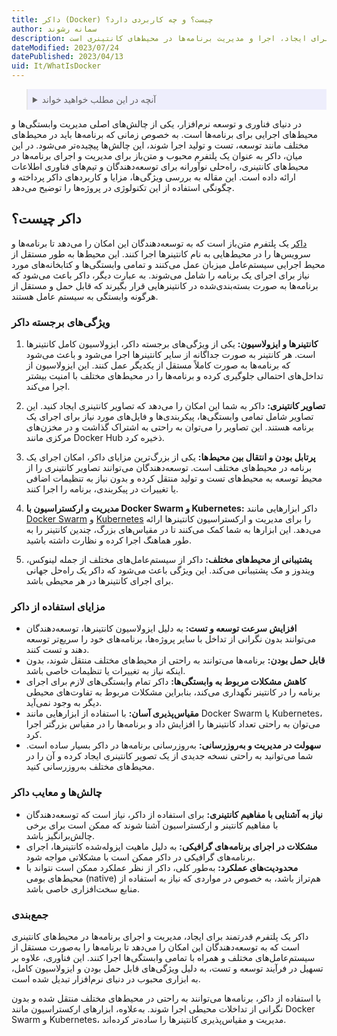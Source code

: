 ```yaml
---
title: داکر (Docker) چیست؟ و چه کاربردی دارد؟
author: سمانه رشوند
description: داکر یک پلتفرم متن‌باز و متقابل برای ایجاد، اجرا و مدیریت برنامه‌ها در محیط‌های کانتینری است.
dateModified: 2023/07/24
datePublished: 2023/04/13
uid: It/WhatIsDocker
---
```


<blockquote style="background-color:#eeeefc; padding:0.5rem">
<details>
  <summary>آنچه در این مطلب خواهید خواند</summary>
  <ul>
    <li>داکر چیست؟</li>
    <li>ویژگی‌های برجسته داکر</li>
    <li>مزایای استفاده از داکر</li>
    <li>چالش‌ها و معایب داکر</li>
  </ul>
</details>
</blockquote>

در دنیای فناوری و توسعه نرم‌افزار، یکی از چالش‌های اصلی مدیریت وابستگی‌ها و محیط‌های اجرایی برای برنامه‌ها است. به خصوص زمانی که برنامه‌ها باید در محیط‌های مختلف مانند توسعه، تست و تولید اجرا شوند، این چالش‌ها پیچیده‌تر می‌شود. در این میان، داکر به عنوان یک پلتفرم محبوب و متن‌باز برای مدیریت و اجرای برنامه‌ها در محیط‌های کانتینری، راه‌حلی نوآورانه برای توسعه‌دهندگان و تیم‌های فناوری اطلاعات ارائه داده است. این مقاله به بررسی ویژگی‌ها، مزایا و کاربردهای داکر پرداخته و چگونگی استفاده از این تکنولوژی در پروژه‌ها را توضیح می‌دهد.

## داکر چیست؟

<a href="https://www.docker.com/" target="_blank">داکر</a> یک پلتفرم متن‌باز است که به توسعه‌دهندگان این امکان را می‌دهد تا برنامه‌ها و سرویس‌ها را در محیط‌هایی به نام کانتینرها اجرا کنند. این محیط‌ها به طور مستقل از محیط اجرایی سیستم‌عامل میزبان عمل می‌کنند و تمامی وابستگی‌ها و کتابخانه‌های مورد نیاز برای اجرای یک برنامه را شامل می‌شوند. به عبارت دیگر، داکر باعث می‌شود که برنامه‌ها به صورت بسته‌بندی‌شده در کانتینرهایی قرار بگیرند که قابل حمل و مستقل از هرگونه وابستگی به سیستم عامل هستند.

### ویژگی‌های برجسته داکر

1. **کانتینرها و ایزولاسیون:**
   یکی از ویژگی‌های برجسته داکر، ایزولاسیون کامل کانتینرها است. هر کانتینر به صورت جداگانه از سایر کانتینرها اجرا می‌شود و باعث می‌شود که برنامه‌ها به صورت کاملاً مستقل از یکدیگر عمل کنند. این ایزولاسیون از تداخل‌های احتمالی جلوگیری کرده و برنامه‌ها را در محیط‌های مختلف با امنیت بیشتر اجرا می‌کند.

2. **تصاویر کانتینری:**
   داکر به شما این امکان را می‌دهد که تصاویر کانتینری ایجاد کنید. این تصاویر شامل تمامی وابستگی‌ها، پیکربندی‌ها و فایل‌های مورد نیاز برای اجرای یک برنامه هستند. این تصاویر را می‌توان به راحتی به اشتراک گذاشت و در مخزن‌های مرکزی مانند Docker Hub ذخیره کرد.

3. **پرتابل بودن و انتقال بین محیط‌ها:**
   یکی از بزرگ‌ترین مزایای داکر، امکان اجرای یک برنامه در محیط‌های مختلف است. توسعه‌دهندگان می‌توانند تصاویر کانتینری را از محیط توسعه به محیط‌های تست و تولید منتقل کرده و بدون نیاز به تنظیمات اضافی یا تغییرات در پیکربندی، برنامه را اجرا کنند.

4. **مدیریت و ارکستراسیون با Docker Swarm و Kubernetes:**
   داکر ابزارهایی مانند <a href="https://www.hooshkar.com/Wiki/InformationTechnology/WhatIsDockerSwarm" target="_blank">Docker Swarm</a> و <a href="https://www.hooshkar.com/Wiki/InformationTechnology/WhatIsKubernetes" target="_blank">Kubernetes</a> را برای مدیریت و ارکستراسیون کانتینرها ارائه می‌دهد. این ابزارها به شما کمک می‌کنند تا در مقیاس‌های بزرگ، چندین کانتینر را به طور هماهنگ اجرا کرده و نظارت داشته باشید.

5. **پشتیبانی از محیط‌های مختلف:**
   داکر از سیستم‌عامل‌های مختلف از جمله لینوکس، ویندوز و مک پشتیبانی می‌کند. این ویژگی باعث می‌شود که داکر یک راه‌حل جهانی برای اجرای کانتینرها در هر محیطی باشد.

### مزایای استفاده از داکر

- **افزایش سرعت توسعه و تست:** به دلیل ایزولاسیون کانتینرها، توسعه‌دهندگان می‌توانند بدون نگرانی از تداخل با سایر پروژه‌ها، برنامه‌های خود را سریع‌تر توسعه دهند و تست کنند.
- **قابل حمل بودن:** برنامه‌ها می‌توانند به راحتی از محیط‌های مختلف منتقل شوند، بدون اینکه نیاز به تغییرات یا تنظیمات خاصی باشد.
- **کاهش مشکلات مربوط به وابستگی‌ها:** داکر تمام وابستگی‌های لازم برای اجرای برنامه را در کانتینر نگهداری می‌کند، بنابراین مشکلات مربوط به تفاوت‌های محیطی دیگر به وجود نمی‌آید.
- **مقیاس‌پذیری آسان:** با استفاده از ابزارهایی مانند Docker Swarm یا Kubernetes، می‌توان به راحتی تعداد کانتینرها را افزایش داد و برنامه‌ها را در مقیاس بزرگتر اجرا کرد.
- **سهولت در مدیریت و به‌روزرسانی:** به‌روزرسانی برنامه‌ها در داکر بسیار ساده است. شما می‌توانید به راحتی نسخه جدیدی از یک تصویر کانتینری ایجاد کرده و آن را در محیط‌های مختلف به‌روزرسانی کنید.

### چالش‌ها و معایب داکر

- **نیاز به آشنایی با مفاهیم کانتینری:** برای استفاده از داکر، نیاز است که توسعه‌دهندگان با مفاهیم کانتینر و ارکستراسیون آشنا شوند که ممکن است برای برخی چالش‌برانگیز باشد.
- **مشکلات در اجرای برنامه‌های گرافیکی:** به دلیل ماهیت ایزوله‌شده کانتینرها، اجرای برنامه‌های گرافیکی در داکر ممکن است با مشکلاتی مواجه شود.
- **محدودیت‌های عملکرد:** به‌طور کلی، داکر از نظر عملکرد ممکن است نتواند با محیط‌های بومی (native) هم‌تراز باشد، به خصوص در مواردی که نیاز به استفاده از منابع سخت‌افزاری خاصی باشد.

### جمع‌بندی

داکر یک پلتفرم قدرتمند برای ایجاد، مدیریت و اجرای برنامه‌ها در محیط‌های کانتینری است که به توسعه‌دهندگان این امکان را می‌دهد تا برنامه‌ها را به‌صورت مستقل از سیستم‌عامل‌های مختلف و همراه با تمامی وابستگی‌ها اجرا کنند. این فناوری، علاوه بر تسهیل در فرآیند توسعه و تست، به دلیل ویژگی‌های قابل حمل بودن و ایزولاسیون کامل، به ابزاری محبوب در دنیای نرم‌افزار تبدیل شده است.

با استفاده از داکر، برنامه‌ها می‌توانند به راحتی در محیط‌های مختلف منتقل شده و بدون نگرانی از تداخلات محیطی اجرا شوند. به‌علاوه، ابزارهای ارکستراسیون مانند Docker Swarm و Kubernetes، مدیریت و مقیاس‌پذیری کانتینرها را ساده‌تر کرده‌اند.